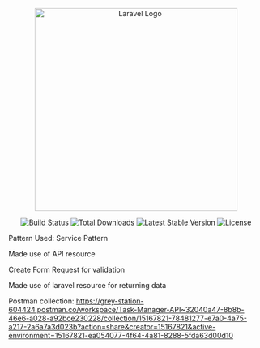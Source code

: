 <p align="center"><a href="https://laravel.com" target="_blank"><img src="https://raw.githubusercontent.com/laravel/art/master/logo-lockup/5%20SVG/2%20CMYK/1%20Full%20Color/laravel-logolockup-cmyk-red.svg" width="400" alt="Laravel Logo"></a></p>

<p align="center">
<a href="https://github.com/laravel/framework/actions"><img src="https://github.com/laravel/framework/workflows/tests/badge.svg" alt="Build Status"></a>
<a href="https://packagist.org/packages/laravel/framework"><img src="https://img.shields.io/packagist/dt/laravel/framework" alt="Total Downloads"></a>
<a href="https://packagist.org/packages/laravel/framework"><img src="https://img.shields.io/packagist/v/laravel/framework" alt="Latest Stable Version"></a>
<a href="https://packagist.org/packages/laravel/framework"><img src="https://img.shields.io/packagist/l/laravel/framework" alt="License"></a>
</p>

<!-- Project Details -->
Pattern Used: Service Pattern

Made use of API resource


Create Form Request for validation


Made use of laravel resource for returning data


Postman collection: https://grey-station-604424.postman.co/workspace/Task-Manager-API~32040a47-8b8b-46e6-a028-a92bce230228/collection/15167821-78481277-e7a0-4a75-a217-2a6a7a3d023b?action=share&creator=15167821&active-environment=15167821-ea054077-4f64-4a81-8288-5fda63d00d10
